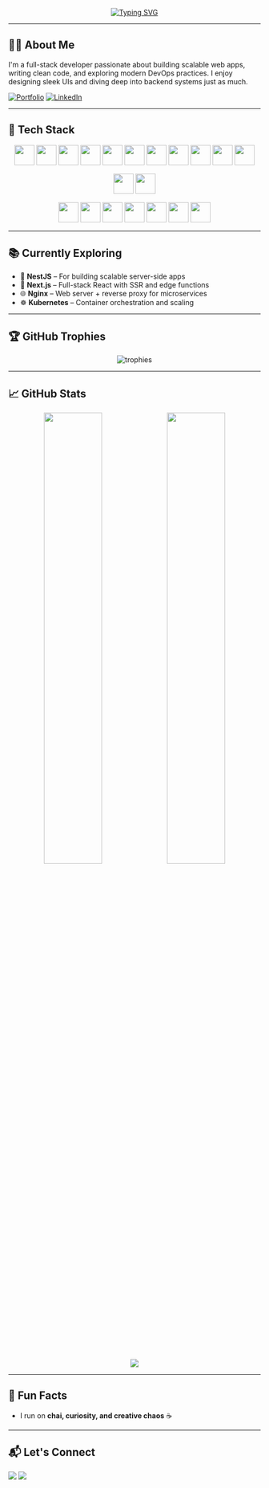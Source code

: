 <!-- Animated Typing Header -->
<p align="center">
  <a href="https://www.purvatarale.com/">
    <img src="https://readme-typing-svg.herokuapp.com?font=Fira+Code&size=24&pause=1000&color=F7F7F7&center=true&vCenter=true&width=600&lines=Hi+there!+I'm+Purva+Tarale+👋;Full+Stack+Developer;JavaScript+%7C+TypeScript+%7C+React+%7C+Node;Exploring+Kubernetes+and+DevOps;Lover+of+Chai+%26+Curiosity+☕" alt="Typing SVG" />
  </a>
</p>

---

## 👩‍💻 About Me
I'm a full-stack developer passionate about building scalable web apps, writing clean code, and exploring modern DevOps practices. I enjoy designing sleek UIs and diving deep into backend systems just as much.

[![Portfolio](https://img.shields.io/badge/-🌐%20My%20Portfolio-000?style=for-the-badge)](https://www.purvatarale.com/)
[![LinkedIn](https://img.shields.io/badge/-LinkedIn-0077B5?style=for-the-badge&logo=linkedin&logoColor=white)](https://www.linkedin.com/in/purva-tarale/)

---

## 🚀 Tech Stack

<p align="center">
  <!-- Languages -->
  <img src="https://cdn.jsdelivr.net/gh/devicons/devicon/icons/javascript/javascript-original.svg" width="40" height="40"/>
  <img src="https://cdn.jsdelivr.net/gh/devicons/devicon/icons/typescript/typescript-original.svg" width="40" height="40"/>
  <img src="https://cdn.jsdelivr.net/gh/devicons/devicon/icons/react/react-original.svg" width="40" height="40"/>
  <img src="https://cdn.jsdelivr.net/gh/devicons/devicon/icons/nextjs/nextjs-original.svg" width="40" height="40"/>
  <img src="https://cdn.jsdelivr.net/gh/devicons/devicon/icons/nodejs/nodejs-original.svg" width="40" height="40"/>
  <img src="https://cdn.jsdelivr.net/gh/devicons/devicon/icons/express/express-original.svg" width="40" height="40"/>
  <img src="https://cdn.jsdelivr.net/gh/devicons/devicon/icons/nestjs/nestjs-plain.svg" width="40" height="40"/>
  <img src="https://cdn.jsdelivr.net/gh/devicons/devicon/icons/django/django-plain.svg" width="40" height="40"/>
  <img src="https://cdn.jsdelivr.net/gh/devicons/devicon/icons/mongodb/mongodb-original.svg" width="40" height="40"/>
  <img src="https://cdn.jsdelivr.net/gh/devicons/devicon/icons/python/python-original.svg" width="40" height="40"/>
  <img src="https://cdn.jsdelivr.net/gh/devicons/devicon/icons/cplusplus/cplusplus-original.svg" width="40" height="40"/>
</p>

<p align="center">
  <!-- UI & Styling -->
  <img src="https://cdn.jsdelivr.net/gh/devicons/devicon/icons/html5/html5-original.svg" width="40" height="40"/>
  <img src="https://cdn.jsdelivr.net/gh/devicons/devicon/icons/tailwindcss/tailwindcss-plain.svg" width="40" height="40"/>
</p>

<p align="center">
  <!-- Tools & DevOps -->
  <img src="https://cdn.jsdelivr.net/gh/devicons/devicon/icons/docker/docker-original.svg" width="40" height="40"/>
  <img src="https://cdn.jsdelivr.net/gh/devicons/devicon/icons/nginx/nginx-original.svg" width="40" height="40"/>
  <img src="https://cdn.jsdelivr.net/gh/devicons/devicon/icons/kubernetes/kubernetes-plain.svg" width="40" height="40"/>
  <img src="https://cdn.jsdelivr.net/gh/devicons/devicon/icons/postman/postman-original.svg" width="40" height="40"/>
  <img src="https://cdn.jsdelivr.net/gh/devicons/devicon/icons/sonarqube/sonarqube-original.svg" width="40" height="40"/>
  <img src="https://cdn.jsdelivr.net/gh/devicons/devicon/icons/git/git-original.svg" width="40" height="40"/>
  <img src="https://cdn.jsdelivr.net/gh/devicons/devicon/icons/vscode/vscode-original.svg" width="40" height="40"/>
</p>

---

## 📚 Currently Exploring
- 🚀 **NestJS** – For building scalable server-side apps  
- 🧭 **Next.js** – Full-stack React with SSR and edge functions  
- 🌐 **Nginx** – Web server + reverse proxy for microservices  
- ☸️ **Kubernetes** – Container orchestration and scaling  

---

## 🏆 GitHub Trophies
<p align="center">
  <img src="https://github-profile-trophy.vercel.app/?username=purvatarale&theme=tokyonight&no-frame=true&row=1&column=6" alt="trophies"/>
</p>

---

## 📈 GitHub Stats
<p align="center">
  <img src="https://github-readme-stats.vercel.app/api?username=purvatarale&show_icons=true&theme=tokyonight" width="48%"/>
  <img src="https://github-readme-stats.vercel.app/api/top-langs/?username=purvatarale&layout=compact&theme=tokyonight" width="48%"/>
</p>

<p align="center">
  <img src="https://streak-stats.demolab.com/?user=purvatarale&theme=tokyonight"/>
</p>

---

## 🎯 Fun Facts
- I run on **chai, curiosity, and creative chaos** ☕  

---

## 📬 Let's Connect
<p>
  <a href="https://www.purvatarale.com/"><img src="https://img.shields.io/badge/Portfolio-000?style=for-the-badge&logo=About.me&logoColor=white"/></a>
  <a href="https://www.linkedin.com/in/purva-tarale/"><img src="https://img.shields.io/badge/LinkedIn-0077B5?style=for-the-badge&logo=linkedin&logoColor=white"/></a>
</p>
